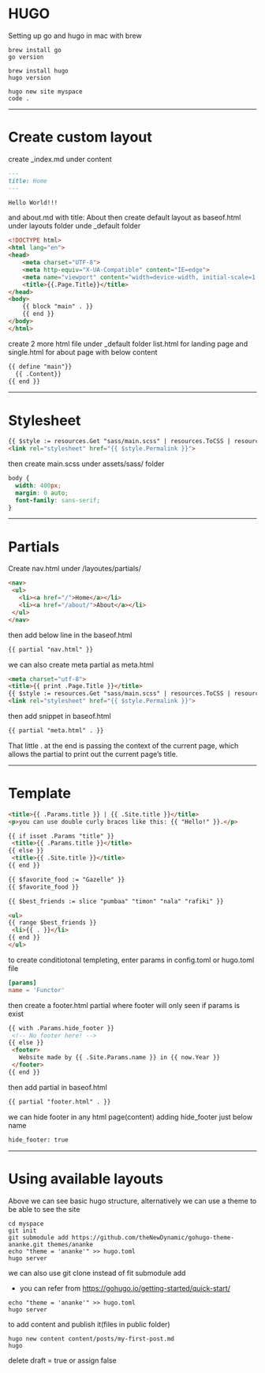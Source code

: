 # HUGO

Setting up go and hugo in mac with brew

```console
brew install go
go version

brew install hugo
hugo version

hugo new site myspace
code .
```
---

# Create custom layout

create _index.md under content

```markdown
---
title: Home
---

Hello World!!!
```

and about.md with title: About then create default layout as baseof.html under layouts folder unde _default folder

```html
<!DOCTYPE html>
<html lang="en">
<head>
    <meta charset="UTF-8">
    <meta http-equiv="X-UA-Compatible" content="IE=edge">
    <meta name="viewport" content="width=device-width, initial-scale=1.0">
    <title>{{.Page.Title}}</title>
</head>
<body>
    {{ block "main" . }}
    {{ end }}
</body>
</html>
```
create 2 more html file under _default folder list.html for landing page and single.html for about page with below content

```html
{{ define "main"}}
  {{ .Content}}
{{ end }}
```
---
# Stylesheet

```html
{{ $style := resources.Get "sass/main.scss" | resources.ToCSS | resources.Minify }}
<link rel="stylesheet" href="{{ $style.Permalink }}">
```

then create main.scss under assets/sass/ folder

```css
body {
  width: 400px;
  margin: 0 auto;
  font-family: sans-serif;
}
```
---
# Partials

Create nav.html under /layoutes/partials/ 

```html
<nav>
 <ul>
   <li><a href="/">Home</a></li>
   <li><a href="/about/">About</a></li>
 </ul>
</nav>
```
then add below line in the baseof.html
```html
{{ partial "nav.html" }}
```
we can also create meta partial as meta.html
```html
<meta charset="utf-8">
<title>{{ print .Page.Title }}</title>
{{ $style := resources.Get "sass/main.scss" | resources.ToCSS | resources.Minify }}
<link rel="stylesheet" href="{{ $style.Permalink }}">
```
then add snippet in baseof.html
```html
{{ partial "meta.html" . }}
```
That little . at the end is passing the context of the current page, which allows the partial to print out the current page’s title.

---
# Template
```html
<title>{{ .Params.title }} | {{ .Site.title }}</title>
<p>you can use double curly braces like this: {{ "Hello!" }}.</p>

{{ if isset .Params "title" }}
 <title>{{ .Params.title }}</title>
{{ else }}
 <title>{{ .Site.title }}</title>
{{ end }}

{{ $favorite_food := "Gazelle" }}
{{ $favorite_food }}

{{ $best_friends := slice "pumbaa" "timon" "nala" "rafiki" }}

<ul>
{{ range $best_friends }}
 <li>{{ . }}</li>
{{ end }}
</ul>
```

to create conditiotonal templeting, enter params in config.toml or hugo.toml file

```toml
[params]
name = 'Functor'
```
then create a footer.html partial where footer will only seen if params is exist
```html
{{ with .Params.hide_footer }}
 <!-- No footer here! -->
{{ else }}
 <footer>
   Website made by {{ .Site.Params.name }} in {{ now.Year }}
 </footer>
{{ end }}
```
then add partial in baseof.html

```html
{{ partial "footer.html" . }}
```
we can hide footer in any html page(content) adding hide_footer just below name
```html
hide_footer: true
```

---
# Using available layouts

Above we can see basic hugo structure, alternatively we can use a theme to be able to see the site

```console
cd myspace
git init
git submodule add https://github.com/theNewDynamic/gohugo-theme-ananke.git themes/ananke
echo "theme = 'ananke'" >> hugo.toml
hugo server
```
we can also use git clone instead of fit submodule add

* you can refer from https://gohugo.io/getting-started/quick-start/ 

```console
echo "theme = 'ananke'" >> hugo.toml
hugo server
```
to add content and publish it(files in public folder)
```console
hugo new content content/posts/my-first-post.md
hugo
```
delete draft = true or assign false


